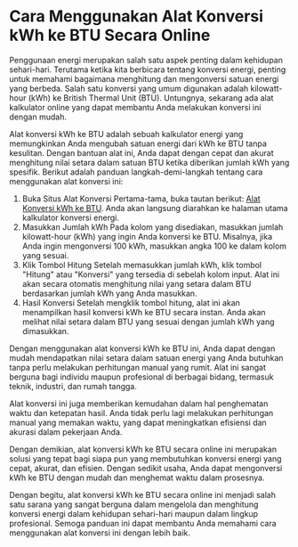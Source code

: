 Cara Menggunakan Alat Konversi kWh ke BTU Secara Online
=======================================================

Penggunaan energi merupakan salah satu aspek penting dalam kehidupan sehari-hari. Terutama ketika kita berbicara tentang konversi energi, penting untuk memahami bagaimana menghitung dan mengonversi satuan energi yang berbeda. Salah satu konversi yang umum digunakan adalah kilowatt-hour (kWh) ke British Thermal Unit (BTU). Untungnya, sekarang ada alat kalkulator online yang dapat membantu Anda melakukan konversi ini dengan mudah.

Alat konversi kWh ke BTU adalah sebuah kalkulator energi yang memungkinkan Anda mengubah satuan energi dari kWh ke BTU tanpa kesulitan. Dengan bantuan alat ini, Anda dapat dengan cepat dan akurat menghitung nilai setara dalam satuan BTU ketika diberikan jumlah kWh yang spesifik. Berikut adalah panduan langkah-demi-langkah tentang cara menggunakan alat konversi ini:

1. Buka Situs Alat Konversi Pertama-tama, buka tautan berikut: [Alat Konversi kWh ke BTU](https://www.onlinecalculatorsfree.com/id/convert/kilowatt-hour-to-btu.html). Anda akan langsung diarahkan ke halaman utama kalkulator konversi energi.
2. Masukkan Jumlah kWh Pada kolom yang disediakan, masukkan jumlah kilowatt-hour (kWh) yang ingin Anda konversi ke BTU. Misalnya, jika Anda ingin mengonversi 100 kWh, masukkan angka 100 ke dalam kolom yang sesuai.
3. Klik Tombol Hitung Setelah memasukkan jumlah kWh, klik tombol "Hitung" atau "Konversi" yang tersedia di sebelah kolom input. Alat ini akan secara otomatis menghitung nilai yang setara dalam BTU berdasarkan jumlah kWh yang Anda masukkan.
4. Hasil Konversi Setelah mengklik tombol hitung, alat ini akan menampilkan hasil konversi kWh ke BTU secara instan. Anda akan melihat nilai setara dalam BTU yang sesuai dengan jumlah kWh yang dimasukkan.

Dengan menggunakan alat konversi kWh ke BTU ini, Anda dapat dengan mudah mendapatkan nilai setara dalam satuan energi yang Anda butuhkan tanpa perlu melakukan perhitungan manual yang rumit. Alat ini sangat berguna bagi individu maupun profesional di berbagai bidang, termasuk teknik, industri, dan rumah tangga.

Alat konversi ini juga memberikan kemudahan dalam hal penghematan waktu dan ketepatan hasil. Anda tidak perlu lagi melakukan perhitungan manual yang memakan waktu, yang dapat meningkatkan efisiensi dan akurasi dalam pekerjaan Anda.

Dengan demikian, alat konversi kWh ke BTU secara online ini merupakan solusi yang tepat bagi siapa pun yang membutuhkan konversi energi yang cepat, akurat, dan efisien. Dengan sedikit usaha, Anda dapat mengonversi kWh ke BTU dengan mudah dan menghemat waktu dalam prosesnya.

Dengan begitu, alat konversi kWh ke BTU secara online ini menjadi salah satu sarana yang sangat berguna dalam mengelola dan menghitung konversi energi dalam kehidupan sehari-hari maupun dalam lingkup profesional. Semoga panduan ini dapat membantu Anda memahami cara menggunakan alat konversi ini dengan lebih baik.